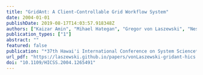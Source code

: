 ```yaml
---
title: "GridAnt: A Client-Controllable Grid Workflow System"
date: 2004-01-01
publishDate: 2019-08-17T14:03:57.918348Z
authors: ["Kaizar Amin", "Mihael Hategan", "Gregor von Laszewski", "Nestor J. Zaluzec", "Shawn Hampton", "Albert Rossi"]
publication_types: ["1"]
abstract: ""
featured: false
publication: "*37th Hawai'i International Conference on System Science*"
url_pdf: "https://laszewski.github.io/papers/vonLaszewski-gridant-hics.pdf"
doi: "10.1109/HICSS.2004.1265491"
---
```


